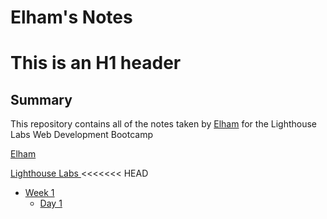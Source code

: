 # Elham's Notes
# This is an H1 header 
## Summary 

This repository contains all of the notes taken by [Elham](https://github.com/ElhamMir)
 for the Lighthouse Labs Web Development Bootcamp


[Elham](https://github.com/ElhamMir)

[Lighthouse Labs ](https://www.lighthouselabs.ca/)
<<<<<<< HEAD

* [Week 1](/Week_1)
  * [Day 1](/Week_1/Day_1)


